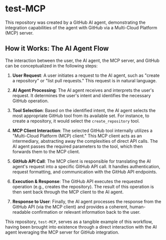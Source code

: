 # test-MCP

This repository was created by a GitHub AI agent, demonstrating the integration capabilities of the agent with GitHub via a Multi-Cloud Platform (MCP) server.

## How it Works: The AI Agent Flow

The interaction between the user, the AI agent, the MCP server, and GitHub can be conceptualized in the following steps:

1.  **User Request**: A user initiates a request to the AI agent, such as "create a repository" or "list pull requests." This request is in natural language.

2.  **AI Agent Processing**: The AI agent receives and interprets the user's request. It determines the user's intent and identifies the necessary GitHub operation.

3.  **Tool Selection**: Based on the identified intent, the AI agent selects the most appropriate GitHub tool from its available set. For instance, to create a repository, it would select the `create_repository` tool.

4.  **MCP Client Interaction**: The selected GitHub tool internally utilizes a "Multi-Cloud Platform (MCP) client." This MCP client acts as an intermediary, abstracting away the complexities of direct API calls. The AI agent passes the required parameters to the tool, which then forwards them to the MCP client.

5.  **GitHub API Call**: The MCP client is responsible for translating the AI agent's request into a specific GitHub API call. It handles authentication, request formatting, and communication with the GitHub API endpoints.

6.  **Execution & Response**: The GitHub API executes the requested operation (e.g., creates the repository). The result of this operation is then sent back through the MCP client to the AI agent.

7.  **Response to User**: Finally, the AI agent processes the response from the GitHub API (via the MCP client) and provides a coherent, human-readable confirmation or relevant information back to the user.

This repository, `test-MCP`, serves as a tangible example of this workflow, having been brought into existence through a direct interaction with the AI agent leveraging the MCP server for GitHub integration.
